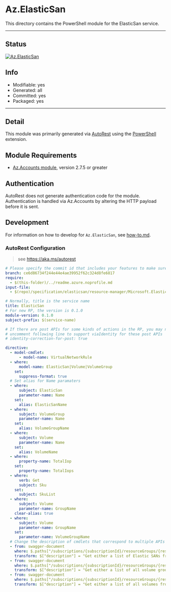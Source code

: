 <!-- region Generated -->
# Az.ElasticSan
This directory contains the PowerShell module for the ElasticSan service.

---
## Status
[![Az.ElasticSan](https://img.shields.io/powershellgallery/v/Az.ElasticSan.svg?style=flat-square&label=Az.ElasticSan "Az.ElasticSan")](https://www.powershellgallery.com/packages/Az.ElasticSan/)

## Info
- Modifiable: yes
- Generated: all
- Committed: yes
- Packaged: yes

---
## Detail
This module was primarily generated via [AutoRest](https://github.com/Azure/autorest) using the [PowerShell](https://github.com/Azure/autorest.powershell) extension.

## Module Requirements
- [Az.Accounts module](https://www.powershellgallery.com/packages/Az.Accounts/), version 2.7.5 or greater

## Authentication
AutoRest does not generate authentication code for the module. Authentication is handled via Az.Accounts by altering the HTTP payload before it is sent.

## Development
For information on how to develop for `Az.ElasticSan`, see [how-to.md](how-to.md).
<!-- endregion -->

### AutoRest Configuration
> see https://aka.ms/autorest

``` yaml
# Please specify the commit id that includes your features to make sure generated codes stable.
branch: ce6d86734f244e44e4ae39952f62c324d8fe6817
require:
  - $(this-folder)/../readme.azure.noprofile.md
input-file:
  - $(repo)/specification/elasticsan/resource-manager/Microsoft.ElasticSan/preview/2021-11-20-preview/elasticsan.json

# Normally, title is the service name
title: ElasticSan
# For new RP, the version is 0.1.0
module-version: 0.1.0
subject-prefix: $(service-name)

# If there are post APIs for some kinds of actions in the RP, you may need to 
# uncomment following line to support viaIdentity for these post APIs
# identity-correction-for-post: true

directive:
  - model-cmdlet:
      - model-name: VirtualNetworkRule
  - where:
      model-name: ElasticSan|Volume|VolumeGroup
    set:
      suppress-format: true
  # Set alias for Name paramaters
  - where:
      subject: ElasticSan
      parameter-name: Name
    set:
      alias: ElasticSanName
  - where:
      subject: VolumeGroup
      parameter-name: Name 
    set:
      alias: VolumeGroupName
  - where:
      subject: Volume
      parameter-name: Name 
    set:
      alias: VolumeName
  - where:
      property-name: TotalIop
    set:
      property-name: TotalIops
  - where:
      verb: Get
      subject: Sku
    set:
      subject: SkuList
  - where:
      subject: Volume
      parameter-name: GroupName
    clear-alias: true
  - where:
      subject: Volume
      parameter-name: GroupName
    set:
      parameter-name: VolumeGroupName
  # Change the description of cmdlets that correspond to multiple APIs
  - from: swagger-document
    where: $.paths["/subscriptions/{subscriptionId}/resourceGroups/{resourceGroupName}/providers/Microsoft.ElasticSan/elasticSans/{elasticSanName}"].get
    transform: $["description"] = "Get either a list of Elastic SANs from a subscription or a resource group, or get a single Elastic SAN."
  - from: swagger-document
    where: $.paths["/subscriptions/{subscriptionId}/resourceGroups/{resourceGroupName}/providers/Microsoft.ElasticSan/elasticSans/{elasticSanName}/volumegroups/{volumeGroupName}"].get
    transform: $["description"] = "Get either a list of all volume groups from an Elastic SAN or get a single volume group from an Elastic SAN."
  - from: swagger-document
    where: $.paths["/subscriptions/{subscriptionId}/resourceGroups/{resourceGroupName}/providers/Microsoft.ElasticSan/elasticSans/{elasticSanName}/volumegroups/{volumeGroupName}/volumes/{volumeName}"].get
    transform: $["description"] = "Get either a list of all volumes from a volume group or get a single volume from a volume group."
```
